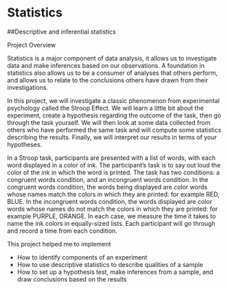 # Statistics

##Descriptive and inferential statistics

Project Overview

Statistics is a major component of data analysis, it allows us to investigate data and make inferences based on our observations. A foundation in statistics also allows us to be a consumer of analyses that others perform, and allows us to relate to the conclusions others have drawn from their investigations.

In this project, we will investigate a classic phenomenon from experimental psychology called the Stroop Effect. We will learn a little bit about the experiment, create a hypothesis regarding the outcome of the task, then go through the task yourself. We will then look at some data collected from others who have performed the same task and will compute some statistics describing the results. Finally, we will interpret our results in terms of your hypotheses.

In a Stroop task, participants are presented with a list of words, with each word displayed in a color of ink. The participant’s task is to say out loud the color of the ink in which the word is printed. The task has two conditions: a congruent words condition, and an incongruent words condition. In the congruent words condition, the words being displayed are color words whose names match the colors in which they are printed: for example RED, BLUE. In the incongruent words condition, the words displayed are color words whose names do not match the colors in which they are printed: for example PURPLE, ORANGE. In each case, we measure the time it takes to name the ink colors in equally-sized lists. Each participant will go through and record a time from each condition.


This project helped me to implement
- How to identify components of an experiment
- How to use descriptive statistics to describe qualities of a sample
- How to set up a hypothesis test, make inferences from a sample, and draw conclusions based on the results
